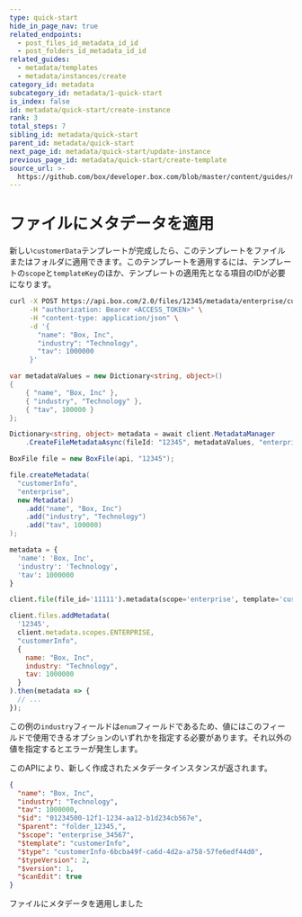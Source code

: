 ```yaml
---
type: quick-start
hide_in_page_nav: true
related_endpoints:
  - post_files_id_metadata_id_id
  - post_folders_id_metadata_id_id
related_guides:
  - metadata/templates
  - metadata/instances/create
category_id: metadata
subcategory_id: metadata/1-quick-start
is_index: false
id: metadata/quick-start/create-instance
rank: 3
total_steps: 7
sibling_id: metadata/quick-start
parent_id: metadata/quick-start
next_page_id: metadata/quick-start/update-instance
previous_page_id: metadata/quick-start/create-template
source_url: >-
  https://github.com/box/developer.box.com/blob/master/content/guides/metadata/1-quick-start/3-create-instance.md
---
```

# ファイルにメタデータを適用

新しい`customerData`テンプレートが完成したら、このテンプレートをファイルまたはフォルダに適用できます。このテンプレートを適用するには、テンプレートの`scope`と`templateKey`のほか、テンプレートの適用先となる項目のIDが必要になります。

<!-- markdownlint-disable line-length -->

<Tabs>

<Tab title="cURL">

```sh
curl -X POST https://api.box.com/2.0/files/12345/metadata/enterprise/customerInfo \
     -H "authorization: Bearer <ACCESS_TOKEN>" \
     -H "content-type: application/json" \
     -d '{
       "name": "Box, Inc",
       "industry": "Technology",
       "tav": 1000000
     }'
```

</Tab>
<Tab title='.NET'>

```c#
var metadataValues = new Dictionary<string, object>()
{
    { "name", "Box, Inc" },
    { "industry", "Technology" },
    { "tav", 100000 }
};

Dictionary<string, object> metadata = await client.MetadataManager
    .CreateFileMetadataAsync(fileId: "12345", metadataValues, "enterprise", "customerInfo");
```

</Tab>
<Tab title='Java'>

```java
BoxFile file = new BoxFile(api, "12345");

file.createMetadata(
  "customerInfo",
  "enterprise",
  new Metadata()
    .add("name", "Box, Inc")
    .add("industry", "Technology")
    .add("tav", 100000)
);
```

</Tab>
<Tab title='Python'>

```py
metadata = {
  'name': 'Box, Inc',
  'industry': 'Technology',
  'tav': 1000000
}

client.file(file_id='11111').metadata(scope='enterprise', template='customerInfo').set(metadata)
```

</Tab>
<Tab title='Node'>

```js
client.files.addMetadata(
  '12345', 
  client.metadata.scopes.ENTERPRISE, 
  "customerInfo", 
  {
    name: "Box, Inc",
    industry: "Technology",
    tav: 1000000
  }
).then(metadata => {
  // ...
});
```

</Tab>

</Tabs>

<Message warning>

この例の`industry`フィールドは`enum`フィールドであるため、値にはこのフィールドで使用できるオプションのいずれかを指定する必要があります。それ以外の値を指定するとエラーが発生します。

</Message>

このAPIにより、新しく作成されたメタデータインスタンスが返されます。

```json
{
  "name": "Box, Inc",
  "industry": "Technology",
  "tav": 1000000,
  "$id": "01234500-12f1-1234-aa12-b1d234cb567e",
  "$parent": "folder_12345,",
  "$scope": "enterprise_34567",
  "$template": "customerInfo",
  "$type": "customerInfo-6bcba49f-ca6d-4d2a-a758-57fe6edf44d0",
  "$typeVersion": 2,
  "$version": 1,
  "$canEdit": true
}
```

<!-- markdownlint-enable line-length -->

<Next>

ファイルにメタデータを適用しました

</Next>
